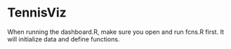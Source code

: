 # TennisViz
When running the dashboard.R, make sure you open and run fcns.R first. It will initialize data and define functions.

